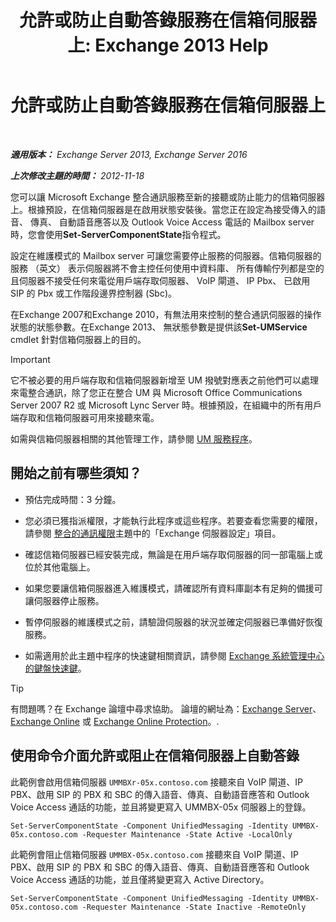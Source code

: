 ﻿---
title: '允許或防止自動答錄服務在信箱伺服器上: Exchange 2013 Help'
TOCTitle: 允許或防止自動答錄服務在信箱伺服器上
ms:assetid: 4b860c09-6669-4e3d-b3dc-17b8018b3860
ms:mtpsurl: https://technet.microsoft.com/zh-tw/library/Aa997908(v=EXCHG.150)
ms:contentKeyID: 50553980
ms.date: 05/21/2018
mtps_version: v=EXCHG.150
ms.translationtype: MT
---

# 允許或防止自動答錄服務在信箱伺服器上

 

_**適用版本：** Exchange Server 2013, Exchange Server 2016_

_**上次修改主題的時間：** 2012-11-18_

您可以讓 Microsoft Exchange 整合通訊服務至新的接聽或防止能力的信箱伺服器上。根據預設，在信箱伺服器是在啟用狀態安裝後。當您正在設定為接受傳入的語音、 傳真、 自動語音應答以及 Outlook Voice Access 電話的 Mailbox server 時，您會使用**Set-ServerComponentState**指令程式。

設定在維護模式的 Mailbox server 可讓您需要停止服務的伺服器。信箱伺服器的服務 （英文） 表示伺服器將不會主控任何使用中資料庫、 所有傳輸佇列都是空的且伺服器不接受任何來電從用戶端存取伺服器、 VoIP 閘道、 IP Pbx、 已啟用 SIP 的 Pbx 或工作階段邊界控制器 (Sbc)。

在Exchange 2007和Exchange 2010，有無法用來控制的整合通訊伺服器的操作狀態的狀態參數。在Exchange 2013、 無狀態參數是提供該**Set-UMService** cmdlet 針對信箱伺服器上的目的。


> [!IMPORTANT]  
> 它不被必要的用戶端存取和信箱伺服器新增至 UM 撥號對應表之前他們可以處理來電整合通訊，除了您正在整合 UM 與 Microsoft Office Communications Server 2007 R2 或 Microsoft Lync Server 時。根據預設，在組織中的所有用戶端存取和信箱伺服器可用來接聽來電。




如需與信箱伺服器相關的其他管理工作，請參閱 [UM 服務程序](um-services-procedures-exchange-2013-help.md)。

## 開始之前有哪些須知？

  - 預估完成時間：3 分鐘。

  - 您必須已獲指派權限，才能執行此程序或這些程序。若要查看您需要的權限，請參閱 [整合的通訊權限](unified-messaging-permissions-exchange-2013-help.md)主題中的「Exchange 伺服器設定」項目。

  - 確認信箱伺服器已經安裝完成，無論是在用戶端存取伺服器的同一部電腦上或位於其他電腦上。

  - 如果您要讓信箱伺服器進入維護模式，請確認所有資料庫副本有足夠的備援可讓伺服器停止服務。

  - 暫停伺服器的維護模式之前，請驗證伺服器的狀況並確定伺服器已準備好恢復服務。

  - 如需適用於此主題中程序的快速鍵相關資訊，請參閱 [Exchange 系統管理中心的鍵盤快速鍵](keyboard-shortcuts-in-the-exchange-admin-center-exchange-online-protection-help.md)。


> [!TIP]  
> 有問題嗎？在 Exchange 論壇中尋求協助。 論壇的網址為：<a href="https://go.microsoft.com/fwlink/p/?linkid=60612">Exchange Server</a>、 <a href="https://go.microsoft.com/fwlink/p/?linkid=267542">Exchange Online</a> 或 <a href="https://go.microsoft.com/fwlink/p/?linkid=285351">Exchange Online Protection</a>。.




## 使用命令介面允許或阻止在信箱伺服器上自動答錄

此範例會啟用信箱伺服器 `UMMBXr-05x.contoso.com` 接聽來自 VoIP 閘道、IP PBX、啟用 SIP 的 PBX 和 SBC 的傳入語音、傳真、自動語音應答和 Outlook Voice Access 通話的功能，並且將變更寫入 UMMBX-05x 伺服器上的登錄。

    Set-ServerComponentState -Component UnifiedMessaging -Identity UMMBX-05x.contoso.com -Requester Maintenance -State Active -LocalOnly

此範例會阻止信箱伺服器 `UMMBX-05x.contoso.com` 接聽來自 VoIP 閘道、IP PBX、啟用 SIP 的 PBX 和 SBC 的傳入語音、傳真、自動語音應答和 Outlook Voice Access 通話的功能，並且僅將變更寫入 Active Directory。

    Set-ServerComponentState -Component UnifiedMessaging -Identity UMMBX-05x.contoso.com -Requester Maintenance -State Inactive -RemoteOnly

